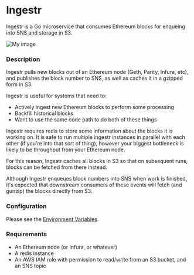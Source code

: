 # Ingestr

Ingestr is a Go microservice that consumes Ethereum blocks for enqueing into SNS and storage in S3.

![My image](https://prettymuchbryce.s3-us-west-1.amazonaws.com/ingestr.png)
  
### Description

Ingestr pulls new blocks out of an Ethereum node (Geth, Parity, Infura, etc), and publishes the block number to SNS, as well as caches it in a gzipped form in S3.

Ingestr is useful for systems that need to:
  * Actively ingest new Ethereum blocks to perform some processing
  * Backfill historical blocks
  * Want to use the same code path to do both of these things
  
Ingestr requires redis to store some information about the blocks it is working on. It is safe to run multiple ingestr instances in parallel with each other (if you're into that sort of thing), however your biggest bottleneck is likely to be throughput from your Ethereum node.

For this reason, Ingestr caches all blocks in S3 so that on subsequent runs, blocks can be fetched from there instead.

Although Ingestr enqueues block numbers into SNS when work is finished, it's expected that downstream consumers of these events will fetch (and gunzip) the blocks directly from S3.
  
### Configuration

Please see the [Environment Variables](https://github.com/prettymuchbryce/ingestr/blob/master/.env).

### Requirements
* An Ethereum node (or Infura, or whatever)
* A redis instance
* An AWS IAM role with permission to read/write from an S3 bucket, and an SNS topic
